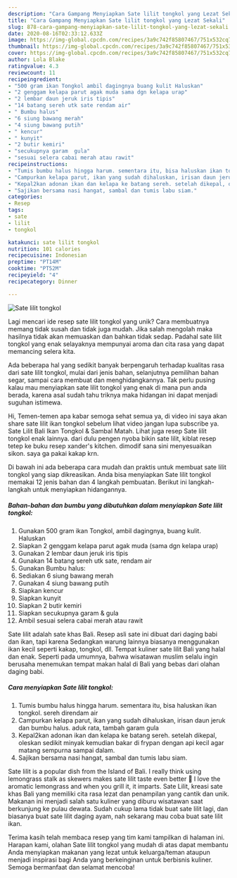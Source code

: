 ```yaml
---
description: "Cara Gampang Menyiapkan Sate lilit tongkol yang Lezat Sekali"
title: "Cara Gampang Menyiapkan Sate lilit tongkol yang Lezat Sekali"
slug: 878-cara-gampang-menyiapkan-sate-lilit-tongkol-yang-lezat-sekali
date: 2020-08-16T02:33:12.633Z
image: https://img-global.cpcdn.com/recipes/3a9c742f85807467/751x532cq70/sate-lilit-tongkol-foto-resep-utama.jpg
thumbnail: https://img-global.cpcdn.com/recipes/3a9c742f85807467/751x532cq70/sate-lilit-tongkol-foto-resep-utama.jpg
cover: https://img-global.cpcdn.com/recipes/3a9c742f85807467/751x532cq70/sate-lilit-tongkol-foto-resep-utama.jpg
author: Lola Blake
ratingvalue: 4.3
reviewcount: 11
recipeingredient:
- "500 gram ikan Tongkol ambil dagingnya buang kulit Haluskan"
- "2 genggam kelapa parut agak muda sama dgn kelapa urap"
- "2 lembar daun jeruk iris tipis"
- "14 batang sereh utk sate rendam air"
- " Bumbu halus"
- "6 siung bawang merah"
- "4 siung bawang putih"
- " kencur"
- " kunyit"
- "2 butir kemiri"
- "secukupnya garam  gula"
- "sesuai selera cabai merah atau rawit"
recipeinstructions:
- "Tumis bumbu halus hingga harum. sementara itu, bisa haluskan ikan tongkol. sereh direndam air"
- "Campurkan kelapa parut, ikan yang sudah dihaluskan, irisan daun jeruk dan bumbu halus. aduk rata, tambah garam gula"
- "Kepal2kan adonan ikan dan kelapa ke batang sereh. setelah dikepal, oleskan sedikit minyak kemudian bakar di frypan dengan api kecil agar matang sempurna sampai dalam."
- "Sajikan bersama nasi hangat, sambal dan tumis labu siam."
categories:
- Resep
tags:
- sate
- lilit
- tongkol

katakunci: sate lilit tongkol 
nutrition: 101 calories
recipecuisine: Indonesian
preptime: "PT14M"
cooktime: "PT52M"
recipeyield: "4"
recipecategory: Dinner

---
```



![Sate lilit tongkol](https://img-global.cpcdn.com/recipes/3a9c742f85807467/751x532cq70/sate-lilit-tongkol-foto-resep-utama.jpg)

Lagi mencari ide resep sate lilit tongkol yang unik? Cara membuatnya memang tidak susah dan tidak juga mudah. Jika salah mengolah maka hasilnya tidak akan memuaskan dan bahkan tidak sedap. Padahal sate lilit tongkol yang enak selayaknya mempunyai aroma dan cita rasa yang dapat memancing selera kita.

Ada beberapa hal yang sedikit banyak berpengaruh terhadap kualitas rasa dari sate lilit tongkol, mulai dari jenis bahan, selanjutnya pemilihan bahan segar, sampai cara membuat dan menghidangkannya. Tak perlu pusing kalau mau menyiapkan sate lilit tongkol yang enak di mana pun anda berada, karena asal sudah tahu triknya maka hidangan ini dapat menjadi suguhan istimewa.

Hi, Temen-temen apa kabar semoga sehat semua ya, di video ini saya akan share sate lilit ikan tongkol sebelum lihat video jangan lupa subscribe ya. Sate Lilit Bali Ikan Tongkol &amp; Sambal Matah. Lihat juga resep Sate lilit tongkol enak lainnya. dari dulu pengen nyoba bikin sate lilit, kiblat resep tetep ke buku resep xander&#39;s kitchen. dimodif sana sini menyesuaikan sikon. saya ga pakai kakap krn.


Di bawah ini ada beberapa cara mudah dan praktis untuk membuat sate lilit tongkol yang siap dikreasikan. Anda bisa menyiapkan Sate lilit tongkol memakai 12 jenis bahan dan 4 langkah pembuatan. Berikut ini langkah-langkah untuk menyiapkan hidangannya.

<!--inarticleads1-->

##### Bahan-bahan dan bumbu yang dibutuhkan dalam menyiapkan Sate lilit tongkol:

1. Gunakan 500 gram ikan Tongkol, ambil dagingnya, buang kulit. Haluskan
1. Siapkan 2 genggam kelapa parut agak muda (sama dgn kelapa urap)
1. Gunakan 2 lembar daun jeruk iris tipis
1. Gunakan 14 batang sereh utk sate, rendam air
1. Gunakan  Bumbu halus:
1. Sediakan 6 siung bawang merah
1. Gunakan 4 siung bawang putih
1. Siapkan  kencur
1. Siapkan  kunyit
1. Siapkan 2 butir kemiri
1. Siapkan secukupnya garam &amp; gula
1. Ambil sesuai selera cabai merah atau rawit


Sate lilit adalah sate khas Bali. Resep asli sate ini dibuat dari daging babi dan ikan, tapi karena Sedangkan warung lainnya biasanya menggunakan ikan kecil seperti kakap, tongkol, dll. Tempat kuliner sate lilit Bali yang halal dan enak. Seperti pada umumnya, bahwa wisatawan muslim selalu ingin berusaha menemukan tempat makan halal di Bali yang bebas dari olahan daging babi. 

<!--inarticleads2-->

##### Cara menyiapkan Sate lilit tongkol:

1. Tumis bumbu halus hingga harum. sementara itu, bisa haluskan ikan tongkol. sereh direndam air
1. Campurkan kelapa parut, ikan yang sudah dihaluskan, irisan daun jeruk dan bumbu halus. aduk rata, tambah garam gula
1. Kepal2kan adonan ikan dan kelapa ke batang sereh. setelah dikepal, oleskan sedikit minyak kemudian bakar di frypan dengan api kecil agar matang sempurna sampai dalam.
1. Sajikan bersama nasi hangat, sambal dan tumis labu siam.


Sate lilit is a popular dish from the Island of Bali. I really think using lemongrass stalk as skewers makes sate lilit taste even better 🙂 I love the aromatic lemongrass and when you grill it, it imparts. Sate Lilit, kreasi sate khas Bali yang memiliki cita rasa lezat dan penampilan yang cantik dan unik. Makanan ini menjadi salah satu kuliner yang diburu wisatawan saat berkunjung ke pulau dewata. Sudah cukup lama tidak buat sate lilit lagi, dan biasanya buat sate lilit daging ayam, nah sekarang mau coba buat sate lilit ikan. 

Terima kasih telah membaca resep yang tim kami tampilkan di halaman ini. Harapan kami, olahan Sate lilit tongkol yang mudah di atas dapat membantu Anda menyiapkan makanan yang lezat untuk keluarga/teman ataupun menjadi inspirasi bagi Anda yang berkeinginan untuk berbisnis kuliner. Semoga bermanfaat dan selamat mencoba!
